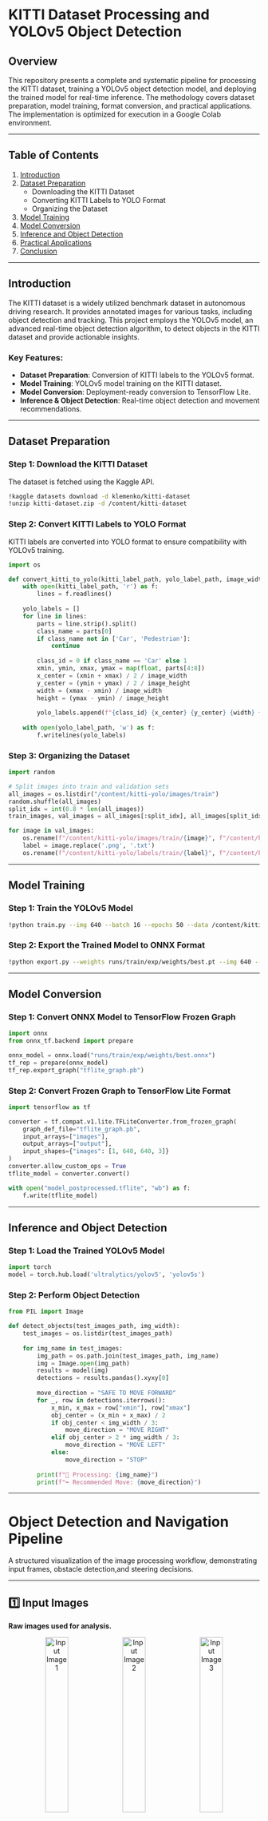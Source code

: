 # KITTI Dataset Processing and YOLOv5 Object Detection

## Overview
This repository presents a complete and systematic pipeline for processing the KITTI dataset, training a YOLOv5 object detection model, and deploying the trained model for real-time inference. The methodology covers dataset preparation, model training, format conversion, and practical applications. The implementation is optimized for execution in a Google Colab environment.

---

## Table of Contents
1. [Introduction](#introduction)
2. [Dataset Preparation](#dataset-preparation)
    - Downloading the KITTI Dataset
    - Converting KITTI Labels to YOLO Format
    - Organizing the Dataset
3. [Model Training](#model-training)
4. [Model Conversion](#model-conversion)
5. [Inference and Object Detection](#inference-and-object-detection)
6. [Practical Applications](#practical-applications)
7. [Conclusion](#conclusion)

---

## Introduction
The KITTI dataset is a widely utilized benchmark dataset in autonomous driving research. It provides annotated images for various tasks, including object detection and tracking. This project employs the YOLOv5 model, an advanced real-time object detection algorithm, to detect objects in the KITTI dataset and provide actionable insights.

### Key Features:
- **Dataset Preparation**: Conversion of KITTI labels to the YOLOv5 format.
- **Model Training**: YOLOv5 model training on the KITTI dataset.
- **Model Conversion**: Deployment-ready conversion to TensorFlow Lite.
- **Inference & Object Detection**: Real-time object detection and movement recommendations.

---

## Dataset Preparation
### Step 1: Download the KITTI Dataset
The dataset is fetched using the Kaggle API.

```bash
!kaggle datasets download -d klemenko/kitti-dataset
!unzip kitti-dataset.zip -d /content/kitti-dataset
```

### Step 2: Convert KITTI Labels to YOLO Format
KITTI labels are converted into YOLO format to ensure compatibility with YOLOv5 training.

```python
import os

def convert_kitti_to_yolo(kitti_label_path, yolo_label_path, image_width, image_height):
    with open(kitti_label_path, 'r') as f:
        lines = f.readlines()
    
    yolo_labels = []
    for line in lines:
        parts = line.strip().split()
        class_name = parts[0]
        if class_name not in ['Car', 'Pedestrian']:
            continue
        
        class_id = 0 if class_name == 'Car' else 1
        xmin, ymin, xmax, ymax = map(float, parts[4:8])
        x_center = (xmin + xmax) / 2 / image_width
        y_center = (ymin + ymax) / 2 / image_height
        width = (xmax - xmin) / image_width
        height = (ymax - ymin) / image_height
        
        yolo_labels.append(f"{class_id} {x_center} {y_center} {width} {height}\n")
    
    with open(yolo_label_path, 'w') as f:
        f.writelines(yolo_labels)
```

### Step 3: Organizing the Dataset

```python
import random

# Split images into train and validation sets
all_images = os.listdir("/content/kitti-yolo/images/train")
random.shuffle(all_images)
split_idx = int(0.8 * len(all_images))
train_images, val_images = all_images[:split_idx], all_images[split_idx:]

for image in val_images:
    os.rename(f"/content/kitti-yolo/images/train/{image}", f"/content/kitti-yolo/images/val/{image}")
    label = image.replace('.png', '.txt')
    os.rename(f"/content/kitti-yolo/labels/train/{label}", f"/content/kitti-yolo/labels/val/{label}")
```

---

## Model Training
### Step 1: Train the YOLOv5 Model

```bash
!python train.py --img 640 --batch 16 --epochs 50 --data /content/kitti-dataset/kitti.yaml --weights yolov5s.pt
```

### Step 2: Export the Trained Model to ONNX Format

```bash
!python export.py --weights runs/train/exp/weights/best.pt --img 640 --batch 1 --include onnx
```

---

## Model Conversion
### Step 1: Convert ONNX Model to TensorFlow Frozen Graph

```python
import onnx
from onnx_tf.backend import prepare

onnx_model = onnx.load("runs/train/exp/weights/best.onnx")
tf_rep = prepare(onnx_model)
tf_rep.export_graph("tflite_graph.pb")
```

### Step 2: Convert Frozen Graph to TensorFlow Lite Format

```python
import tensorflow as tf

converter = tf.compat.v1.lite.TFLiteConverter.from_frozen_graph(
    graph_def_file="tflite_graph.pb",
    input_arrays=["images"],
    output_arrays=["output"],
    input_shapes={"images": [1, 640, 640, 3]}
)
converter.allow_custom_ops = True
tflite_model = converter.convert()

with open("model_postprocessed.tflite", "wb") as f:
    f.write(tflite_model)
```

---

## Inference and Object Detection
### Step 1: Load the Trained YOLOv5 Model

```python
import torch
model = torch.hub.load('ultralytics/yolov5', 'yolov5s')
```

### Step 2: Perform Object Detection

```python
from PIL import Image

def detect_objects(test_images_path, img_width):
    test_images = os.listdir(test_images_path)
    
    for img_name in test_images:
        img_path = os.path.join(test_images_path, img_name)
        img = Image.open(img_path)
        results = model(img)
        detections = results.pandas().xyxy[0]
        
        move_direction = "SAFE TO MOVE FORWARD"
        for _, row in detections.iterrows():
            x_min, x_max = row["xmin"], row["xmax"]
            obj_center = (x_min + x_max) / 2
            if obj_center < img_width / 3:
                move_direction = "MOVE RIGHT"
            elif obj_center > 2 * img_width / 3:
                move_direction = "MOVE LEFT"
            else:
                move_direction = "STOP"
        
        print(f"🔹 Processing: {img_name}")
        print(f"➡ Recommended Move: {move_direction}")
```

---

#  Object Detection and Navigation Pipeline  

A structured visualization of the image processing workflow, demonstrating input frames, obstacle detection,and steering decisions.

---

## 1️⃣ Input Images  
**Raw images used for analysis.**  

<p align="center">
  <img src="Downloads/objdet1.jpg" width="30%" alt="Input Image 1">
  <img src="Downloads/objdet2.jpg" width="30%" alt="Input Image 2">
  <img src="Downloads/objdet3.jpg" width="30%" alt="Input Image 3">
  <img src="Downloads/objdet4.jpg" width="30%" alt="Input Image 4"> 
</p>

---

## 2️⃣ Obstacle Detection  
**Object detection using YOLOv5.**  

<p align="center">
  <img src="Downloads/out1.jpg" width="30%" alt="Detection Image 1">
  <img src="Downloads/out2.jpg" width="30%" alt="Detection Image 2">
  <img src="Downloads/out3.jpg" width="30%" alt="Detection Image 3">
  <img src="Downloads/out4.jpg" width="30%" alt="Detection Image 4">
</p>

---

## 3️⃣ Steering Directions  
**Decision-making for navigation.**  

<p align="center">
  <img src="Downloads/move1.jpg" width="30%" alt="Steering Image 1">
  <img src="Downloads/move2.jpg" width="30%" alt="Steering Image 2">
  <img src="Downloads/move3.jpg" width="30%" alt="Steering Image 3">
  <img src="Downloads/move4.jpg" width="30%" alt="Steering Image 4">  
</p>

---

This structured visualization provides a clear breakdown of the navigation process. 🚗 

## Practical Applications
- **Autonomous Vehicles**: Real-time obstacle detection and navigation.
- **Surveillance Systems**: Advanced object detection and tracking.
- **Robotics**: Enhanced environment interaction capabilities.

---

## Conclusion
This project delivers a full-stack implementation for processing the KITTI dataset, training a YOLOv5 model, and deploying it for real-time object detection. 
The trained model can be exported to TensorFlow Lite for edge-device applications, ensuring adaptability and scalability. 
The modular design allows for seamless extension to other datasets and tasks.

---

**Contributors:** Aryan   
**Contact:** aryan.231cs213@nitk.edu.in
